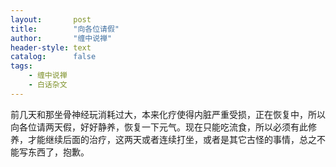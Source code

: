 ```yaml
---
layout:       post
title:        "向各位请假"
author:       "缠中说禅"
header-style: text
catalog:      false
tags:
    - 缠中说禅
    - 白话杂文
---
```


前几天和那坐骨神经玩消耗过大，本来化疗使得内脏严重受损，正在恢复中，所以向各位请两天假，好好静养，恢复一下元气。现在只能吃流食，所以必须有此修养，才能继续后面的治疗，这两天或者连续打坐，或者是其它古怪的事情，总之不能写东西了，抱歉。
